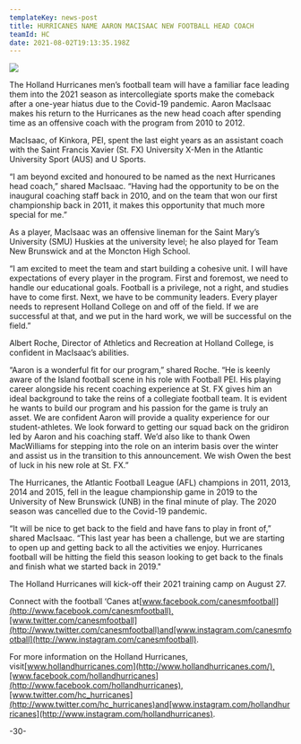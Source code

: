 ```yaml
---
templateKey: news-post
title: HURRICANES NAME AARON MACISAAC NEW FOOTBALL HEAD COACH
teamId: HC
date: 2021-08-02T19:13:35.198Z
---
```

![](/img/welcome-aaron.jpg)

The Holland Hurricanes men’s football team will have a familiar face leading them into the 2021 season as intercollegiate sports make the comeback after a one-year hiatus due to the Covid-19 pandemic. Aaron MacIsaac makes his return to the Hurricanes as the new head coach after spending time as an offensive coach with the program from 2010 to 2012.

MacIsaac, of Kinkora, PEI, spent the last eight years as an assistant coach with the Saint Francis Xavier (St. FX) University X-Men in the Atlantic University Sport (AUS) and U Sports.

“I am beyond excited and honoured to be named as the next Hurricanes head coach,” shared MacIsaac. “Having had the opportunity to be on the inaugural coaching staff back in 2010, and on the team that won our first championship back in 2011, it makes this opportunity that much more special for me.”

As a player, MacIsaac was an offensive lineman for the Saint Mary’s University (SMU) Huskies at the university level; he also played for Team New Brunswick and at the Moncton High School.

“I am excited to meet the team and start building a cohesive unit. I will have expectations of every player in the program. First and foremost, we need to handle our educational goals. Football is a privilege, not a right, and studies have to come first. Next, we have to be community leaders. Every player needs to represent Holland College on and off of the field. If we are successful at that, and we put in the hard work, we will be successful on the field.”

Albert Roche, Director of Athletics and Recreation at Holland College, is confident in MacIsaac’s abilities.

“Aaron is a wonderful fit for our program,” shared Roche. “He is keenly aware of the Island football scene in his role with Football PEI. His playing career alongside his recent coaching experience at St. FX gives him an ideal background to take the reins of a collegiate football team. It is evident he wants to build our program and his passion for the game is truly an asset. We are confident Aaron will provide a quality experience for our student-athletes. We look forward to getting our squad back on the gridiron led by Aaron and his coaching staff. We’d also like to thank Owen MacWilliams for stepping into the role on an interim basis over the winter and assist us in the transition to this announcement. We wish Owen the best of luck in his new role at St. FX.”

The Hurricanes, the Atlantic Football League (AFL) champions in 2011, 2013, 2014 and 2015, fell in the league championship game in 2019 to the University of New Brunswick (UNB) in the final minute of play. The 2020 season was cancelled due to the Covid-19 pandemic.

“It will be nice to get back to the field and have fans to play in front of,” shared MacIsaac. “This last year has been a challenge, but we are starting to open up and getting back to all the activities we enjoy. Hurricanes football will be hitting the field this season looking to get back to the finals and finish what we started back in 2019."

The Holland Hurricanes will kick-off their 2021 training camp on August 27.

Connect with the football ‘Canes at[www.facebook.com/canesmfootball](http://www.facebook.com/canesmfootball),[www.twitter.com/canesmfootball](http://www.twitter.com/canesmfootball)and[www.instagram.com/canesmfootball](http://www.instagram.com/canesmfootball).

For more information on the Holland Hurricanes, visit[www.hollandhurricanes.com](http://www.hollandhurricanes.com/),[www.facebook.com/hollandhurricanes](http://www.facebook.com/hollandhurricanes),[www.twitter.com/hc_hurricanes](http://www.twitter.com/hc_hurricanes)and[www.instagram.com/hollandhurricanes](http://www.instagram.com/hollandhurricanes).

\-30-

<!--EndFragment-->